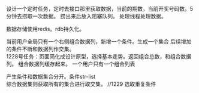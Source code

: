 
设计一个定时任务，定时去接口那里获取数据，当前的期数，当前开奖号码数。5分钟去捞取一次数据。
捞出来后放入阻塞队列。
处理线程处理数据。

数据存储使用redis。rdb持久化。

当前用户全局只有一个右侧组合数据列，新增一个条件。生成一个集合
后续增加的条件不断和数据列作交集。  
1228号任务：页面简化成设计原型，选择基本走势。返回组合总数，和组合数据列。
组合数据列缓存起来。
一个用户只有一个组合列表

产生条件和数据集合分开。条件str-list  
综合数据集则获取所有的集合进行取交集。
//1229
选取重复条件



